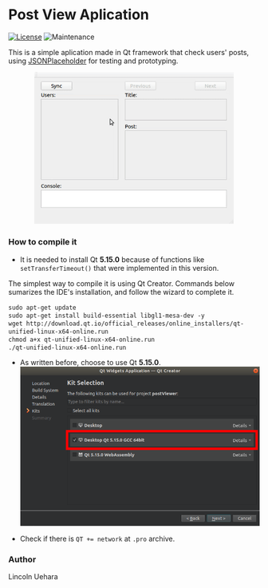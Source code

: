 # Post View Aplication

[![License](https://img.shields.io/github/license/LincolnUehara/qt-JSON-PostViewer)](https://github.com/LincolnUehara/qt-JSON-PostViewer/blob/master/LICENSE)
![Maintenance](https://img.shields.io/maintenance/no/2020)

This is a simple aplication made in Qt framework that check users' posts, using [JSONPlaceholder](https://jsonplaceholder.typicode.com/) for testing and prototyping.

<p align="center">
<img src="https://github.com/LincolnUehara/qt-JSON-PostViewer/blob/master/media/app.gif" width="400">
</p>

### How to compile it

* It is needed to install Qt **5.15.0** because of functions like `setTransferTimeout()` that were implemented in this version.

The simplest way to compile it is using Qt Creator. Commands below sumarizes the IDE's installation, and follow the wizard to complete it.
```
sudo apt-get update
sudo apt-get install build-essential libgl1-mesa-dev -y
wget http://download.qt.io/official_releases/online_installers/qt-unified-linux-x64-online.run
chmod a+x qt-unified-linux-x64-online.run
./qt-unified-linux-x64-online.run
```

* As written before, choose to use Qt **5.15.0**.
![Kit Selection](https://github.com/LincolnUehara/qt-JSON-PostViewer/blob/master/media/kit_select.png)

* Check if there is `QT += network` at `.pro` archive.

### Author

Lincoln Uehara
